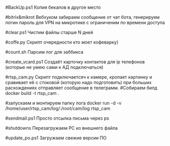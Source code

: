 #BackUp.ps1
Копия бекапов в другое место

#bitrix&mikrot
Вебхуком забираем сообщение от чат бота, генерируем логин пароль для VPN на микротике с ограниченим по времени доступа

#clear.ps1
Чистим файлы старше N дней

#coffe.py
Скрипт очередности кто моет кофеварку) 

#count.sh
Парсим лог для заббикса

#create_vcard.ps1
Создаёт карточку контактов для ip телефонов (которые не умею сами к АД подключаться)

#rtsp_cam.py
Скрипт подключаетсяч к камере, кропает картинку и сравивает её с стоковой (которую надо подготовить) при больших расхождениях отправляет сообщение в телеграмм.
  #Собираем билд
  docker build -t rtsp_cam .

  #запускаем и монтируем папку лога
  docker run -d -v /home/user/rtsp_cam/log/:/root/cam/log rtsp_cam
  
#sendmail.ps1
Просто отсылка письма через ps

#shutdowns
Перезагружаем PC из внешнего файла

#update_po.ps1
Загружаем свежие версии ПО
